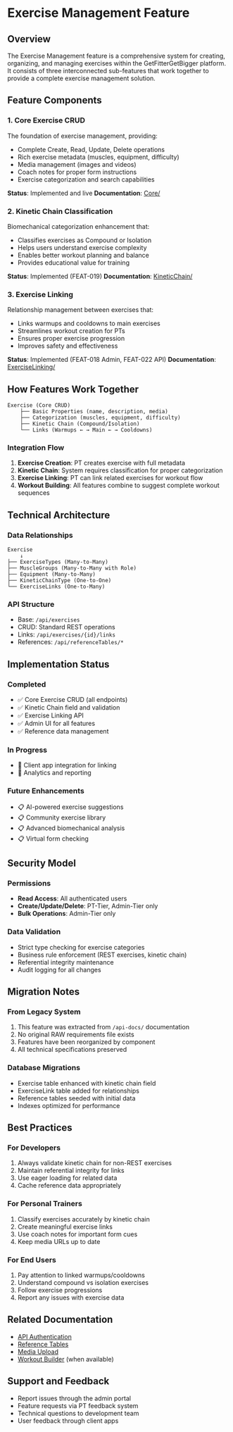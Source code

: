 # Exercise Management Feature

## Overview
The Exercise Management feature is a comprehensive system for creating, organizing, and managing exercises within the GetFitterGetBigger platform. It consists of three interconnected sub-features that work together to provide a complete exercise management solution.

## Feature Components

### 1. Core Exercise CRUD
The foundation of exercise management, providing:
- Complete Create, Read, Update, Delete operations
- Rich exercise metadata (muscles, equipment, difficulty)
- Media management (images and videos)
- Coach notes for proper form instructions
- Exercise categorization and search capabilities

**Status**: Implemented and live
**Documentation**: [Core/](./Core/)

### 2. Kinetic Chain Classification
Biomechanical categorization enhancement that:
- Classifies exercises as Compound or Isolation
- Helps users understand exercise complexity
- Enables better workout planning and balance
- Provides educational value for training

**Status**: Implemented (FEAT-019)
**Documentation**: [KineticChain/](./KineticChain/)

### 3. Exercise Linking
Relationship management between exercises that:
- Links warmups and cooldowns to main exercises
- Streamlines workout creation for PTs
- Ensures proper exercise progression
- Improves safety and effectiveness

**Status**: Implemented (FEAT-018 Admin, FEAT-022 API)
**Documentation**: [ExerciseLinking/](./ExerciseLinking/)

## How Features Work Together

```
Exercise (Core CRUD)
    ├── Basic Properties (name, description, media)
    ├── Categorization (muscles, equipment, difficulty)
    ├── Kinetic Chain (Compound/Isolation)
    └── Links (Warmups ← → Main ← → Cooldowns)
```

### Integration Flow
1. **Exercise Creation**: PT creates exercise with full metadata
2. **Kinetic Chain**: System requires classification for proper categorization
3. **Exercise Linking**: PT can link related exercises for workout flow
4. **Workout Building**: All features combine to suggest complete workout sequences

## Technical Architecture

### Data Relationships
```
Exercise
    ↓
├── ExerciseTypes (Many-to-Many)
├── MuscleGroups (Many-to-Many with Role)
├── Equipment (Many-to-Many)
├── KineticChainType (One-to-One)
└── ExerciseLinks (One-to-Many)
```

### API Structure
- Base: `/api/exercises`
- CRUD: Standard REST operations
- Links: `/api/exercises/{id}/links`
- References: `/api/referenceTables/*`

## Implementation Status

### Completed
- ✅ Core Exercise CRUD (all endpoints)
- ✅ Kinetic Chain field and validation
- ✅ Exercise Linking API
- ✅ Admin UI for all features
- ✅ Reference data management

### In Progress
- 🔄 Client app integration for linking
- 🔄 Analytics and reporting

### Future Enhancements
- 📋 AI-powered exercise suggestions
- 📋 Community exercise library
- 📋 Advanced biomechanical analysis
- 📋 Virtual form checking

## Security Model

### Permissions
- **Read Access**: All authenticated users
- **Create/Update/Delete**: PT-Tier, Admin-Tier only
- **Bulk Operations**: Admin-Tier only

### Data Validation
- Strict type checking for exercise categories
- Business rule enforcement (REST exercises, kinetic chain)
- Referential integrity maintenance
- Audit logging for all changes

## Migration Notes

### From Legacy System
1. This feature was extracted from `/api-docs/` documentation
2. No original RAW requirements file exists
3. Features have been reorganized by component
4. All technical specifications preserved

### Database Migrations
- Exercise table enhanced with kinetic chain field
- ExerciseLink table added for relationships
- Reference tables seeded with initial data
- Indexes optimized for performance

## Best Practices

### For Developers
1. Always validate kinetic chain for non-REST exercises
2. Maintain referential integrity for links
3. Use eager loading for related data
4. Cache reference data appropriately

### For Personal Trainers
1. Classify exercises accurately by kinetic chain
2. Create meaningful exercise links
3. Use coach notes for important form cues
4. Keep media URLs up to date

### For End Users
1. Pay attention to linked warmups/cooldowns
2. Understand compound vs isolation exercises
3. Follow exercise progressions
4. Report any issues with exercise data

## Related Documentation
- [API Authentication](../../api-docs/auth-login.md)
- [Reference Tables](../../api-docs/reference-tables-get.md)
- [Media Upload](../../api-docs/media-upload-endpoints.md)
- [Workout Builder](../Workouts/) (when available)

## Support and Feedback
- Report issues through the admin portal
- Feature requests via PT feedback system
- Technical questions to development team
- User feedback through client apps